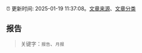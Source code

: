 :alarm_clock: 更新时间: 2025-01-19 11:37:08。[文章来源](/README.md)、[文章分类](/TAGS.md)

## 报告


> 关键字：`报告`、`月报`



